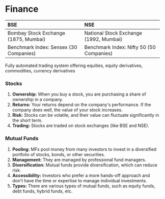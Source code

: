 # Finance

BSE | NSE
:--- | :---
Bombay Stock Exchange (1875, Mumbai) | National Stock Exchange (1992, Mumbai)
Benchmark Index: Sensex (30 Companies) | Benchmark Index: Nifty 50 (50 Companies)

Fully automated trading system offering equities, equity derivatives, commodities, currency derivatives

### Stocks
1. **Ownership:** When you buy a stock, you are purchasing a share of ownership in a company.
2. **Returns:** Your returns depend on the company's performance. If the company does well, the value of your stock increases.
3. **Risk:** Stocks can be volatile, and their value can fluctuate significantly in the short term.
4. **Trading:** Stocks are traded on stock exchanges (like BSE and NSE).

### Mutual Funds
1. **Pooling:** MFs pool money from many investors to invest in a diversified portfolio of stocks, bonds, or other securities.
2. **Management:** They are managed by professional fund managers.
3. **Diversification:** Mutual funds provide diversification, which can reduce risk.
4. **Accessibility:** Investors who prefer a more hands-off approach and don't have the time or expertise to manage individual investments.
5. **Types:** There are various types of mutual funds, such as equity funds, debt funds, hybrid funds, etc.
